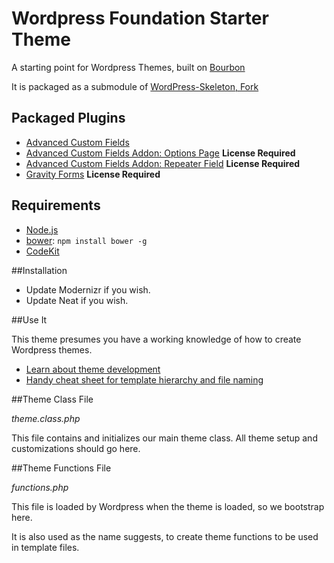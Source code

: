 # Wordpress Foundation Starter Theme

A starting point for Wordpress Themes, built on [Bourbon](http://bourbon.io/)

It is packaged as a submodule of [WordPress-Skeleton, Fork](https://bitbucket.org/andrewcroce/wordpress-skeleton)

## Packaged Plugins

  * [Advanced Custom Fields](http://www.advancedcustomfields.com/)
  * [Advanced Custom Fields Addon: Options Page](http://www.advancedcustomfields.com/add-ons/options-page/) **License Required**
  * [Advanced Custom Fields Addon: Repeater Field](http://www.advancedcustomfields.com/add-ons/repeater-field/) **License Required**
  * [Gravity Forms](http://www.gravityforms.com/) **License Required**

## Requirements

  * [Node.js](http://nodejs.org)
  * [bower](http://bower.io): `npm install bower -g`
  * [CodeKit](https://incident57.com/codekit/)

##Installation

  * Update Modernizr if you wish.
  * Update Neat if you wish.

##Use It

This theme presumes you have a working knowledge of how to create Wordpress themes.

  * [Learn about theme development](http://codex.wordpress.org/Theme_Development)
  * [Handy cheat sheet for template hierarchy and file naming](http://codex.wordpress.org/images/1/18/Template_Hierarchy.png)

##Theme Class File

*theme.class.php*

This file contains and initializes our main theme class. All theme setup and customizations should go here.

##Theme Functions File

*functions.php*

This file is loaded by Wordpress when the theme is loaded, so we bootstrap here.

It is also used as the name suggests, to create theme functions to be used in template files.